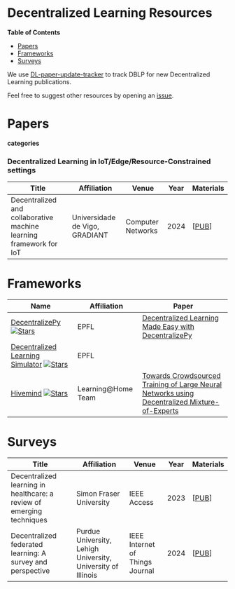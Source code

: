 # Decentralized Learning Resources

**Table of Contents**

- [Papers](#papers)
- [Frameworks](#frameworks)
- [Surveys](#surveys)

We use [DL-paper-update-tracker](https://github.com/devos50/DL-paper-update-tracker) to track DBLP for new Decentralized Learning publications.

Feel free to suggest other resources by opening an [issue](https://github.com/devos50/Awesome-DL/issues).

# Papers

**categories**

### Decentralized Learning in IoT/Edge/Resource-Constrained settings

|Title | Affiliation | Venue | Year | Materials|
| ------------------------------------------------------------ | ---------------------------------- | ---------------------------------------------------- | ---- | ------------------------------------------------------------ |
| Decentralized and collaborative machine learning framework for IoT | Universidade de Vigo, GRADIANT | Computer Networks | 2024 | [[PUB](https://www.sciencedirect.com/science/article/pii/S1389128623005820)] |


# Frameworks

|Name | Affiliation | Paper |
| ------------------------------------------------------------ | --- | ---------------------------------- |
| [DecentralizePy](https://github.com/sacs-epfl/decentralizepy) [![Stars](https://img.shields.io/github/stars/sacs-epfl/decentralizepy.svg?color=red)](https://github.com/sacs-epfl/decentralizepy/stargazers) | EPFL | [Decentralized Learning Made Easy with DecentralizePy](https://dl.acm.org/doi/pdf/10.1145/3578356.3592587) |
| [Decentralized Learning Simulator](https://github.com/sacs-epfl/decentralized-learning-simulator) [![Stars](https://img.shields.io/github/stars/sacs-epfl/decentralized-learning-simulator.svg?color=red)](https://github.com/sacs-epfl/decentralized-learning-simulator/stargazers) | EPFL | |
| [Hivemind](https://github.com/learning-at-home/hivemind) [![Stars](https://img.shields.io/github/stars/learning-at-home/hivemind.svg?color=red)](https://github.com/learning-at-home/hivemind/stargazers) | Learning@Home Team | [Towards Crowdsourced Training of Large Neural Networks using Decentralized Mixture-of-Experts](https://proceedings.neurips.cc/paper_files/paper/2020/hash/25ddc0f8c9d3e22e03d3076f98d83cb2-Abstract.html) | 

# Surveys

|Title | Affiliation | Venue | Year | Materials|
| ------------------------------------------------------------ | ---------------------------------- | ---------------------------------------------------- | ---- | ------------------------------------------------------------ |
| Decentralized learning in healthcare: a review of emerging techniques | Simon Fraser University | IEEE Access | 2023 | [[PUB](https://ieeexplore.ieee.org/abstract/document/10141615)] |
| Decentralized federated learning: A survey and perspective | Purdue University, Lehigh University, University of Illinois | IEEE Internet of Things Journal | 2024 | [[PUB](https://ieeexplore.ieee.org/abstract/document/10542323)] |
